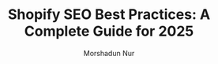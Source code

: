 ---
title: "Shopify SEO Best Practices: A Complete Guide for 2025"
description: "Learn how to optimize your Shopify store for search engines with these proven SEO strategies that will help you increase organic traffic and boost sales"
publishDate: "2025-03-22"
author: "Morshadun Nur"
image: "/images/shopify-seo-guide.jpg"
tags: ["Shopify", "Shopify Apps", "E-commerce", "SEO", "Page Speed Optimization", "CRO"]
---